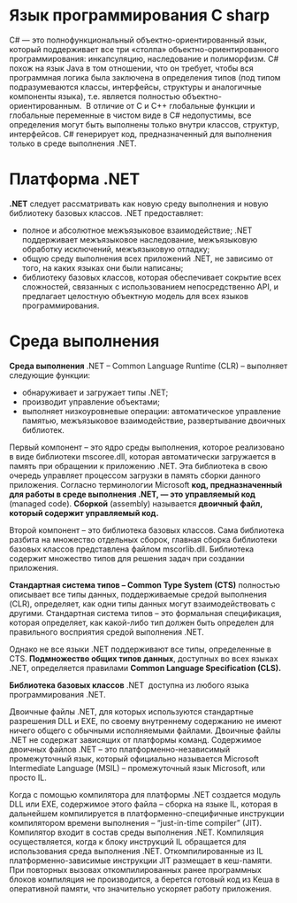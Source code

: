 # Язык программирования C sharp
С# — это полнофункциональный объектно-ориентированный язык, который поддерживает все три «столпа» объектно-ориентированного программирования: инкапсуляцию, наследование и полиморфизм. С# похож на язык Java в том отношении, что он требует, чтобы вся программная логика была заключена в определения типов (под типом подразумеваются классы, интерфейсы, структуры и аналогичные компоненты языка), т.е. является полностью объектно-ориентированным.  В отличие от С и C++ глобальные функции и глобальные переменные в чистом виде в С# недопустимы, все определения могут быть выполнены только внутри классов, структур, интерфейсов. С# генерирует код, предназначенный для выполнения только в среде выполнения .NET.

# Платформа .NET
**.NET** следует рассматривать как новую среду выполнения и новую библиотеку базовых классов. .NET предоставляет:
- полное и абсолютное межъязыковое взаимодействие; .NET поддерживает межъязыковое наследование, межъязыковую обработку исключений, межъязыковую отладку;
- общую среду выполнения всех приложений .NET, не зависимо от того, на каких языках они были написаны;
- библиотеку базовых классов, которая обеспечивает сокрытие всех сложностей, связанных с использованием непосредственно API, и предлагает целостную объектную модель для всех языков программирования.

# Среда выполнения
**Среда выполнения** .NET – Common Language Runtime (CLR) – выполняет следующие функции:
- обнаруживает и загружает типы .NET;
- производит управление объектами;
- выполняет низкоуровневые операции: автоматическое управление памятью, межъязыковое взаимодействие, развертывание двоичных библиотек.

Первый компонент – это ядро среды выполнения, которое реализовано в виде библиотеки mscoree.dll, которая автоматически загружается в память при обращении к приложению .NET. Эта библиотека в свою очередь управляет процессом загрузки в память сборки данного приложения. Согласно терминологии Microsoft **код, предназначенный для работы в среде выполнения .NET, — это управляемый код** (managed code). **Сборкой** (assembly) называется **двоичный файл, который содержит управляемый код.**

Второй компонент – это библиотека базовых классов. Сама библиотека разбита на множество отдельных сборок, главная сборка библиотеки базовых классов представлена файлом mscorlib.dll. Библиотека содержит множество типов для решения задач при создании приложения.

**Стандартная система типов – Common Type System (CTS)** полностью описывает все типы данных, поддерживаемые средой выполнения (CLR), определяет, как одни типы данных могут взаимодействовать с другими. Стандартная система типов – это формальная спецификация, которая определяет, как какой-либо тип должен быть определен для правильного восприятия средой выполнения .NET.

Однако не все языки .NET поддерживают все типы, определенные в CTS. **Подмножество общих типов данных**, доступных во всех языках .NET, определяется правилами **Common Language Specification (CLS).**

**Библиотека базовых классов** .NET  доступна из любого языка программирования .NET.

Двоичные файлы .NET, для которых используются стандартные разрешения DLL и EXE, по своему внутреннему содержанию не имеют ничего общего с обычными исполняемыми файлами. Двоичные файлы .NET не содержат зависящих от платформы команд. Содержимое двоичных файлов .NET – это платформенно-независимый промежуточный язык, который официально называется Microsoft Intermediate Language (MSIL) – промежуточный язык Microsoft, или просто IL.

Когда с помощью компилятора для платформы .NET создается модуль DLL или EXE, содержимое этого файла – сборка на языке IL, которая в дальнейшем компилируется в платформенно-специфичные инструкции компилятором времени выполнения – “just-in-time compiler” (JIT). Компилятор входит в состав среды выполнения .NET. Компиляция осуществляется, когда к блоку инструкций IL обращается для использования среда выполнения .NET. Откомпилированные из IL платформенно-зависимые инструкции JIT размещает в кеш-памяти. При повторных вызовах откомпилированных ранее программных блоков компиляция не производится, а берется готовый код из Кеша в оперативной памяти, что значительно ускоряет работу приложения.



